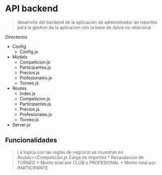 # API backend 

> desarrollo del backend de la aplicacion de administrador de reportes para la gestion de la aplicacion con la base de datos no relacional

_Directorios_

* Config
    * Config.js
* Models
    * Competicion.js
    * Participantes.js
    * Precios.js
    * Profesionales.js
    * Torneo.js
* Routes
    * Index.js
    * Competicion.js
    * Participantes.js
    * Precios.js
    * Profesionales.js
    * Torneo.js    
* Server.js


## Funcionalidades 

> La logica con las reglas de negrocio se muestran en Routes>>Competicion.js
> Carga de Importes
    * Recaudacion de TORNEO 
    * Monto total por CLUB o PROFESIONAL
    * Monto total por PARTICIPANTE
